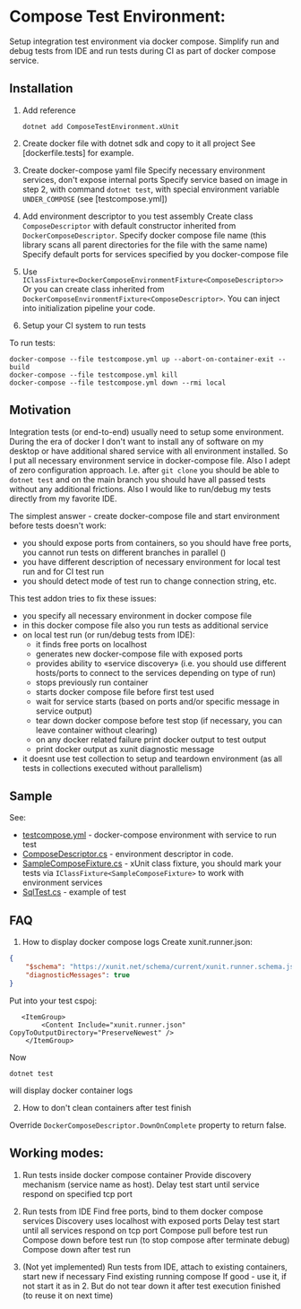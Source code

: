﻿# Compose Test Environment:
Setup integration test environment via docker compose. Simplify run and debug tests from IDE and run tests
during CI as part of docker compose service.

## Installation

1. Add reference
    ```
    dotnet add ComposeTestEnvironment.xUnit
    ```

2. Create docker file with dotnet sdk and copy to it all project
   See [dockerfile.tests] for example.

3. Create docker-compose yaml file
   Specify necessary environment services, don't expose internal ports
   Specify service based on image in step 2, with command `dotnet test`, with special environment variable `UNDER_COMPOSE` (see [testcompose.yml])

4. Add environment descriptor to you test assembly
   Create class `ComposeDescriptor` with default constructor inherited from `DockerComposeDescriptor`.
   Specify docker compose file name (this library scans all parent directories for the file with the same name)
   Specify default ports for services specified by you docker-compose file

5. Use `IClassFixture<DockerComposeEnvironmentFixture<ComposeDescriptor>>`
   Or you can create class inherited from `DockerComposeEnvironmentFixture<ComposeDescriptor>`.
   You can inject into initialization pipeline your code.

6. Setup your CI system to run tests

To run tests:
```
docker-compose --file testcompose.yml up --abort-on-container-exit --build
docker-compose --file testcompose.yml kill
docker-compose --file testcompose.yml down --rmi local
```

## Motivation
Integration tests (or end-to-end) usually need to setup some environment. During the era of docker I don't want
to install any of software on my desktop or have additional shared service with all environment installed. So I
put all necessary environment service in docker-compose file. Also I adept of zero configuration approach. I.e.
after `git clone` you should be able to `dotnet test` and on the main branch you should have all passed tests
without any additional frictions. Also I would like to run/debug my tests directly from my favorite IDE.

The simplest answer - create docker-compose file and start environment before tests doesn't work:
- you should expose ports from containers, so you should have free ports, you cannot run tests on different branches in parallel ()
- you have different description of necessary environment for local test run and for CI test run
- you should detect mode of test run to change connection string, etc.

This test addon tries to fix these issues:
- you specify all necessary environment in docker compose file
- in this docker compose file also you run tests as additional service
- on local test run (or run/debug tests from IDE):
   - it finds free ports on localhost
   - generates new docker-compose file with exposed ports
   - provides ability to «service discovery» (i.e. you should use different hosts/ports to connect to the services
     depending on type of run)
   - stops previously run container
   - starts docker compose file before first test used
   - wait for service starts (based on ports and/or specific message in service output)
   - tear down docker compose before test stop (if necessary, you can leave container without clearing)
   - on any docker related failure print docker output to test output
   - print docker output as xunit diagnostic message
- it doesnt use test collection to setup and teardown environment (as all tests in collections executed without parallelism)

## Sample

See:
- [testcompose.yml](blob/master/testcompose.yml) - docker-compose environment with service to run test
- [ComposeDescriptor.cs](blob/master/Sample/ComposeDescriptor.cs) - environment descriptor in code.
- [SampleComposeFixture.cs](blob/master/Sample/SampleComposeFixture.cs) - xUnit class fixture, you should mark your tests
  via `IClassFixture<SampleComposeFixture>` to work with environment services
- [SqlTest.cs](blob/master/Sample/SqlTest.cs) - example of test

## FAQ
1. How to display docker compose logs
Create xunit.runner.json:
```json
{
    "$schema": "https://xunit.net/schema/current/xunit.runner.schema.json",
    "diagnosticMessages": true
}
```
Put into your test cspoj:
```msbuild
   <ItemGroup>
        <Content Include="xunit.runner.json" CopyToOutputDirectory="PreserveNewest" />
    </ItemGroup>
```
Now
```shell
dotnet test
```
will display docker container logs

2. How to don't clean containers after test finish

Override `DockerComposeDescriptor.DownOnComplete` property to return false.

## Working modes:

1. Run tests inside docker compose container
   Provide discovery mechanism (service name as host).
   Delay test start until service respond on specified tcp port

2. Run tests from IDE
   Find free ports, bind to them docker compose services
   Discovery uses localhost with exposed ports
   Delay test start until all services respond on tcp port
   Compose pull before test run
   Compose down before test run (to stop compose after terminate debug)
   Compose down after test run

3. (Not yet implemented) Run tests from IDE, attach to existing containers, start new if necessary
   Find existing running compose
   If good - use it, if not start it as in 2. But do not tear down it after test execution finished (to reuse it on next time)
